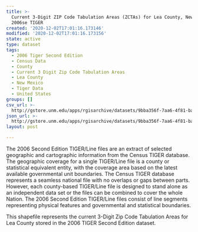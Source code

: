 ```yaml
---
title: >-
  Current 3-Digit ZIP Code Tabulation Areas (ZCTAs) for Lea County, New Mexico,
  2006se TIGER
created: '2020-12-02T17:01:16.173146'
modified: '2020-12-02T17:01:16.173156'
state: active
type: dataset
tags:
  - 2006 Tiger Second Edition
  - Census Data
  - County
  - Current 3 Digit Zip Code Tabulation Areas
  - Lea County
  - New Mexico
  - Tiger Data
  - United States
groups: []
csv_url: >-
  http://gstore.unm.edu/apps/rgisarchive/datasets/9bba356f-7aa6-4f81-ba8e-380edb3b98e0/tgr2006se_lea_zcta3cu.derived.csv
json_url: >-
  http://gstore.unm.edu/apps/rgisarchive/datasets/9bba356f-7aa6-4f81-ba8e-380edb3b98e0/tgr2006se_lea_zcta3cu.derived.json
layout: post

---
```

The 2006 Second Edition TIGER/Line files are an extract of selected geographic and cartographic information from the Census TIGER database.  The geographic coverage for a single TIGER/Line file is a county or statistical equivalent entity, with the coverage area based on the latest available governmental unit boundaries. The Census TIGER database represents a seamless national file with no overlaps or gaps between parts.  However, each county-based TIGER/Line file is designed to stand alone as an independent data set or the files can be combined to cover the whole Nation.  The 2006 Second Edition  TIGER/Line files consist of line segments representing physical features and governmental and statistical boundaries.  

This shapefile represents the current 3-Digit Zip Code Tabulation Areas for Lea County stored in the 2006 TIGER Second Edition dataset.
